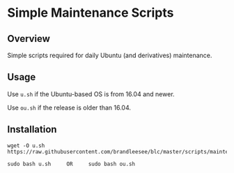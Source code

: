# Simple Maintenance Scripts

## Overview

Simple scripts required for daily Ubuntu (and derivatives) maintenance.

## Usage

Use ` u.sh ` if the Ubuntu-based OS is from 16.04 and newer.

Use ` ou.sh ` if the release is older than 16.04.

## Installation

```
wget -O u.sh https://raw.githubusercontent.com/brandleesee/blc/master/scripts/maintenance/u.sh

sudo bash u.sh     OR     sudo bash ou.sh
```
